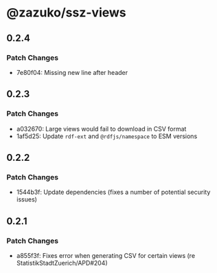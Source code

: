 # @zazuko/ssz-views

## 0.2.4

### Patch Changes

- 7e80f04: Missing new line after header

## 0.2.3

### Patch Changes

- a032670: Large views would fail to download in CSV format
- 1af5d25: Update `rdf-ext` and `@rdfjs/namespace` to ESM versions

## 0.2.2

### Patch Changes

- 1544b3f: Update dependencies (fixes a number of potential security issues)

## 0.2.1

### Patch Changes

- a855f3f: Fixes error when generating CSV for certain views (re StatistikStadtZuerich/APD#204)
